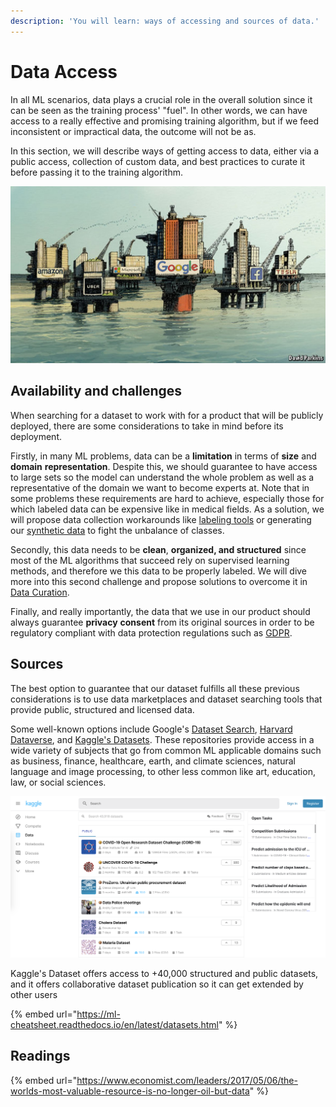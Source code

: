 ```yaml
---
description: 'You will learn: ways of accessing and sources of data.'
---
```


# Data Access

In all ML scenarios, data plays a crucial role in the overall solution since it can be seen as the training process' "fuel". In other words, we can have access to a really effective and promising training algorithm, but if we feed inconsistent or impractical data, the outcome will not be as.

In this section, we will describe ways of getting access to data, either via a public access, collection of custom data, and best practices to curate it before passing it to the training algorithm.

![The world&#x2019;s most valuable resource is no longer oil, but data. Illustration by David Parkings.](../.gitbook/assets/20170506_ldd001_0%20%282%29.jpg)

## Availability and challenges

When searching for a dataset to work with for a product that will be publicly deployed, there are some considerations to take in mind before its deployment.

Firstly, in many ML problems, data can be a **limitation** in terms of **size** and **domain** **representation**. Despite this, we should guarantee to have access to large sets so the model can understand the whole problem as well as a representative of the domain we want to become experts at. Note that in some problems these requirements are hard to achieve, especially those for which labeled data can be expensive like in medical fields. As a solution, we will propose data collection workarounds like [labeling tools](data-collection.md#labeling-tools) or generating our [synthetic data](data-collection.md#synthetic-creation) to fight the unbalance of classes.

Secondly, this data needs to be **clean**, **organized, and structured** since most of the ML algorithms that succeed rely on supervised learning methods, and therefore we this data to be properly labeled. We will dive more into this second challenge and propose solutions to overcome it in [Data Curation](data-curation.md).

Finally, and really importantly, the data that we use in our product should always guarantee **privacy** **consent** from its original sources in order to be regulatory compliant with data protection regulations such as [GDPR](https://gdpr-info.eu/).

## Sources

The best option to guarantee that our dataset fulfills all these previous considerations is to use data marketplaces and dataset searching tools that provide public, structured and licensed data.

Some well-known options include Google's [Dataset Search](https://datasetsearch.research.google.com/), [Harvard Dataverse](https://dataverse.harvard.edu/), and [Kaggle's Datasets](https://www.kaggle.com/datasets). These repositories provide access in a wide variety of subjects that go from common ML applicable domains such as business, finance, healthcare, earth, and climate sciences, natural language and image processing, to other less common like art, education, law, or social sciences.

![](../.gitbook/assets/screen_shot_2020-07-08_at_5.36.14_pm%20%281%29.png)

Kaggle's Dataset offers access to +40,000 structured and public datasets, and it offers collaborative dataset publication so it can get extended by other users

{% embed url="https://ml-cheatsheet.readthedocs.io/en/latest/datasets.html" %}

## Readings

{% embed url="https://www.economist.com/leaders/2017/05/06/the-worlds-most-valuable-resource-is-no-longer-oil-but-data" %}



